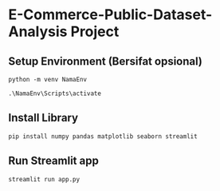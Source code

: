 # E-Commerce-Public-Dataset-Analysis Project

## Setup Environment (Bersifat opsional)
```
python -m venv NamaEnv
```
```
.\NamaEnv\Scripts\activate
```

## Install Library
```
pip install numpy pandas matplotlib seaborn streamlit
```

## Run Streamlit app
```
streamlit run app.py
```

